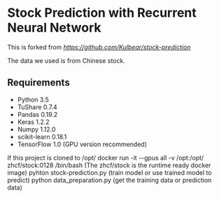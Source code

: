 # Stock Prediction with Recurrent Neural Network

This is forked from _https://github.com/Kulbear/stock-prediction_ 
 
The data we used is from Chinese stock.

## Requirements

- Python 3.5
- TuShare 0.7.4
- Pandas 0.19.2
- Keras 1.2.2
- Numpy 1.12.0
- scikit-learn 0.18.1
- TensorFlow 1.0 (GPU version recommended)

If this project is cloned to /opt/
docker run -it --gpus all -v /opt:/opt/ zhcf/stock:0128 /bin/bash (The zhcf/stock is the runtime ready docker image)
pyhton stock-prediction.py  (train model or use  trained model to predict)
python data_preparation.py (get the training data or prediction data)
